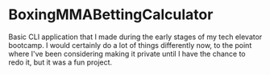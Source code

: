 # BoxingMMABettingCalculator

Basic CLI application that I made during the early stages of my tech elevator bootcamp. I would certainly do a lot of things differently now, to the point where I've been considering making it private until I have the chance to redo it, but it was a fun project.
